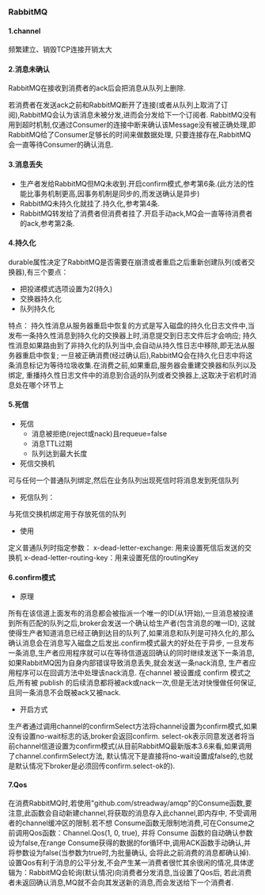 ### RabbitMQ

#### 1.channel
频繁建立、销毁TCP连接开销太大

#### 2.消息未确认
RabbitMQ在接收到消费者的ack后会把消息从队列上删除.

若消费者在发送ack之前和RabbitMQ断开了连接(或者从队列上取消了订阅),RabbitMQ会认为该消息未被分发,进而会分发给下一个订阅者.
RabbitMQ没有用到超时机制,仅通过Consumer的连接中断来确认该Message没有被正确处理,即RabbitMQ给了Consumer足够长的时间来做数据处理,
只要连接存在,RabbitMQ会一直等待Consumer的确认消息.

#### 3.消息丢失
* 生产者发给RabbitMQ但MQ未收到.开启confirm模式,参考第6条.(此方法的性能比事务机制更高,因事务机制是同步的,而发送确认是异步)
* RabbitMQ未持久化就挂了.持久化,参考第4条.
* RabbitMQ转发给了消费者但消费者挂了.开启手动ack,MQ会一直等待消费者的ack,参考第2条.

#### 4.持久化
durable属性决定了RabbitMQ是否需要在崩溃或者重启之后重新创建队列(或者交换器),有三个要点：
* 把投递模式选项设置为2(持久)
* 交换器持久化
* 队列持久化

特点：
持久性消息从服务器重启中恢复的方式是写入磁盘的持久化日志文件中,当发布一条持久性消息到持久化的交换器上时,消息提交到日志文件后才会响应;
持久性消息如果路由到了非持久化的队列当中,会自动从持久性日志中移除,即无法从服务器重启中恢复;
一旦被正确消费(经过确认后),RabbitMQ会在持久化日志中将这条消息标记为等待垃圾收集.在消费之前,如果重启,服务器会重建交换器和队列以及绑定,
重播持久性日志文件中的消息到合适的队列或者交换器上,这取决于宕机时消息处在哪个环节上

#### 5.死信
* 死信
    * 消息被拒绝(reject或nack)且requeue=false
    * 消息TTL过期
    * 队列达到最大长度
* 死信交换机

可与任何一个普通队列绑定,然后在业务队列出现死信时将消息发到死信队列

* 死信队列：

与死信交换机绑定用于存放死信的队列

* 使用

定义普通队列时指定参数：
x-dead-letter-exchange: 用来设置死信后发送的交换机
x-dead-letter-routing-key：用来设置死信的routingKey

#### 6.confirm模式
* 原理

所有在该信道上面发布的消息都会被指派一个唯一的ID(从1开始),一旦消息被投递到所有匹配的队列之后,broker会发送一个确认给生产者(包含消息的唯一ID),
这就使得生产者知道消息已经正确到达目的队列了,如果消息和队列是可持久化的,那么确认消息会在消息写入磁盘之后发出.confirm模式最大的好处在于异步,
一旦发布一条消息,生产者应用程序就可以在等待信道返回确认的同时继续发送下一条消息,如果RabbitMQ因为自身内部错误导致消息丢失,就会发送一条nack消息,
生产者应用程序可以在回调方法中处理该nack消息.
在channel 被设置成 confirm 模式之后,所有被 publish 的后续消息都将被ack或nack一次,但是无法对快慢做任何保证,且同一条消息不会既被ack又被nack.

* 开启方式

生产者通过调用channel的confirmSelect方法将channel设置为confirm模式,如果没有设置no-wait标志的话,broker会返回confirm.
select-ok表示同意发送者将当前channel信道设置为confirm模式(从目前RabbitMQ最新版本3.6来看,如果调用了channel.confirmSelect方法,
默认情况下是直接将no-wait设置成false的,也就是默认情况下broker是必须回传confirm.select-ok的).

#### 7.Qos
在消费RabbitMQ时,若使用"github.com/streadway/amqp"的Consume函数,要注意,此函数会自动新建channel,将获取的消息存入此channel,即内存中,
不受调用者的channel缓冲区的限制.若不想 Consume函数无限制地消费,可在Consume之前调用Qos函数：Channel.Qos(1, 0, true),
并将 Consume 函数的自动确认参数设为false,在range Consume获得的数据的for循环中,调用ACK函数手动确认,并将参数设为false(当参数为true时,为批量确认,
会将此之前消费的消息都确认掉).
设置Qos有利于消息的公平分发,不会产生某一消费者很忙其余很闲的情况,具体逻辑为：RabbitMQ会轮询(默认情况)向消费者分发消息,当设置了Qos后,
若此消费者未返回确认消息,MQ就不会向其发送新的消息,而会发送给下一个消费者.
